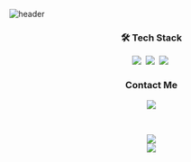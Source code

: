 ![header](https://capsule-render.vercel.app/api?type=soft&color=auto&height=50&section=header&text=정상우&fontSize=30&animation=twinkling)

<h3 align="center">🛠 Tech Stack</h3>

<p align="center">
  <img src="https://img.shields.io/badge/Java-007396?style=flat-square&logo=Java&logoColor=white"/></a>&nbsp 
  <img src="https://img.shields.io/badge/SpringBoot-6DB33F?style=flat-square&logo=Spring&logoColor=white"/></a>&nbsp 
  <img src="https://img.shields.io/badge/Mysql-E6B91E?style=flat-square&logo=MySql&logoColor=white"/></a>&nbsp 
</p>

<h3 align="center"> Contact Me </h3>
<p align="center">
  <a href="mailto:jsw0413@gmail.com"><img src="https://img.shields.io/badge/Gmail-d14836?style=flat-square&logo=Gmail&logoColor=white&link=jsw0413@gmail.com"/></a>
</p>
<br>

<p align="center">
  <img src="https://github-readme-stats.vercel.app/api?username=sangw00&show_icons=true&theme=algolia" />
  <br>
  <a href="https://hits.seeyoufarm.com"><img src="https://hits.seeyoufarm.com/api/count/incr/badge.svg?url=https%3A%2F%2Fgithub.com%2Fsangw00&count_bg=%237075C7&title_bg=%23030B47&icon=github.svg&icon_color=%238CED55&title=hits&edge_flat=false"/></a>
</p>


